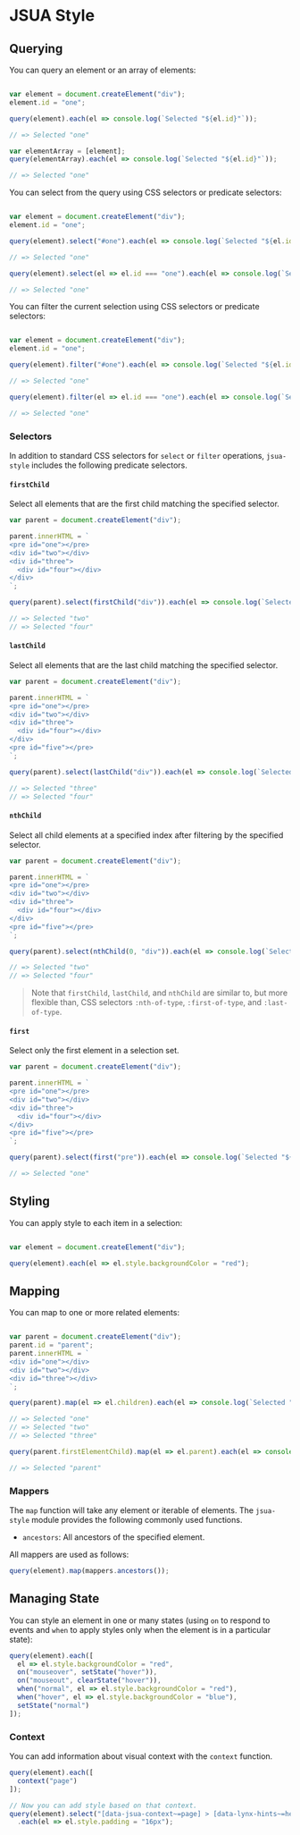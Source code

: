 JSUA Style
=================================================

Querying
-------------------------------------------------

You can query an element or an array of elements:

```js

var element = document.createElement("div");
element.id = "one";

query(element).each(el => console.log(`Selected "${el.id}"`));

// => Selected "one"

var elementArray = [element];
query(elementArray).each(el => console.log(`Selected "${el.id}"`));

// => Selected "one"

```

You can select from the query using CSS selectors or predicate selectors:

```js

var element = document.createElement("div");
element.id = "one";

query(element).select("#one").each(el => console.log(`Selected "${el.id}"`));

// => Selected "one"

query(element).select(el => el.id === "one").each(el => console.log(`Selected "${el.id}"`));

// => Selected "one"

```

You can filter the current selection using CSS selectors or predicate selectors:

```js

var element = document.createElement("div");
element.id = "one";

query(element).filter("#one").each(el => console.log(`Selected "${el.id}"`));

// => Selected "one"

query(element).filter(el => el.id === "one").each(el => console.log(`Selected "${el.id}"`));

// => Selected "one"

```

### Selectors

In addition to standard CSS selectors for `select` or `filter` operations, `jsua-style` includes the following predicate
selectors.

#### `firstChild`

Select all elements that are the first child matching the specified selector.

```js
var parent = document.createElement("div");

parent.innerHTML = `
<pre id="one"></pre>
<div id="two"></div>
<div id="three">
  <div id="four"></div>
</div>
`;

query(parent).select(firstChild("div")).each(el => console.log(`Selected "${el.id}"`));

// => Selected "two"
// => Selected "four"

```

#### `lastChild`

Select all elements that are the last child matching the specified selector.

```js
var parent = document.createElement("div");

parent.innerHTML = `
<pre id="one"></pre>
<div id="two"></div>
<div id="three">
  <div id="four"></div>
</div>
<pre id="five"></pre>
`;

query(parent).select(lastChild("div")).each(el => console.log(`Selected "${el.id}"`));

// => Selected "three"
// => Selected "four"

```

#### `nthChild`

Select all child elements at a specified index after filtering by the specified selector.

```js
var parent = document.createElement("div");

parent.innerHTML = `
<pre id="one"></pre>
<div id="two"></div>
<div id="three">
  <div id="four"></div>
</div>
<pre id="five"></pre>
`;

query(parent).select(nthChild(0, "div")).each(el => console.log(`Selected "${el.id}"`));

// => Selected "two"
// => Selected "four"

```

> Note that `firstChild`, `lastChild`, and `nthChild` are similar to, but more flexible than, CSS selectors `:nth-of-type`, `:first-of-type`, and `:last-of-type`.

#### `first`

Select only the first element in a selection set.

```js
var parent = document.createElement("div");

parent.innerHTML = `
<pre id="one"></pre>
<div id="two"></div>
<div id="three">
  <div id="four"></div>
</div>
<pre id="five"></pre>
`;

query(parent).select(first("pre")).each(el => console.log(`Selected "${el.id}"`));

// => Selected "one"

```

Styling
-------------------------------------------------

You can apply style to each item in a selection:

```js

var element = document.createElement("div");

query(element).each(el => el.style.backgroundColor = "red");

```

Mapping
-------------------------------------------------

You can map to one or more related elements:

```js

var parent = document.createElement("div");
parent.id = "parent";
parent.innerHTML = `
<div id="one"></div>
<div id="two"></div>
<div id="three"></div>
`;

query(parent).map(el => el.children).each(el => console.log(`Selected "${el.id}"`));

// => Selected "one"
// => Selected "two"
// => Selected "three"

query(parent.firstElementChild).map(el => el.parent).each(el => console.log(`Selected "${el.id}"`));

// => Selected "parent"

```

### Mappers

The `map` function will take any element or iterable of elements. The `jsua-style`
module provides the following commonly used functions.

- `ancestors`: All ancestors of the specified element.

All mappers are used as follows:
  
```js
query(element).map(mappers.ancestors());
```

Managing State
-------------------------------------------------

You can style an element in one or many states (using `on` to respond to events and `when` to apply styles only when the element is in a particular state):

```js
query(element).each([
  el => el.style.backgroundColor = "red",
  on("mouseover", setState("hover")),
  on("mouseout", clearState("hover")),
  when("normal", el => el.style.backgroundColor = "red"),
  when("hover", el => el.style.backgroundColor = "blue"),
  setState("normal")
]);
```

### Context

You can add information about visual context with the `context` function.

```js
query(element).each([
  context("page")
]);

// Now you can add style based on that context.
query(element).select("[data-jsua-context~=page] > [data-lynx-hints~=header]")
  .each(el => el.style.padding = "16px");
```
